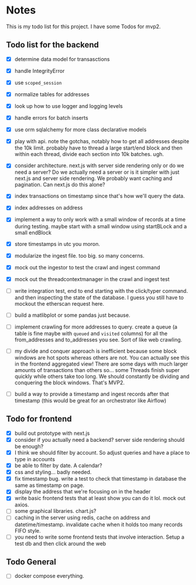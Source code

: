 # Notes

This is my todo list for this project. I have some Todos for mvp2.

## Todo list for the backend

- [x] determine data model for transasctions
- [x] handle IntegrityError
- [x] use `scoped_session`
- [x] normalize tables for addresses
- [x] look up how to use logger and logging levels
- [x] handle errors for batch inserts
- [x] use orm sqlalchemy for more class declarative models
- [x] play with api. note the gotchas, notably how to get all addresses despite the 10k limit. probably have to thread a large start/end block and then within each thread, divide each section into 10k batches. ugh.
- [x] consider architecture. next.js with server side rendering only or do we need a server? Do we actually need a server or is it simpler with just next.js and server side rendering. We probably want caching and pagination. Can next.js do this alone?
- [x] index transactions on timestamp since that's how we'll query the data.
- [x] index addresses on address
- [x] implement a way to only work with a small window of records at a time during testing. maybe start with a small window using startBLock and a small endBlock
- [x] store timestamps in utc you moron.
- [x] modularize the ingest file. too big. so many concerns.
- [x] mock out the ingestor to test the crawl and ingest command
- [x] mock out the threadcontextmanager in the crawl and ingest test
- [ ] write integration test, end to end starting with the click/typer command. and then inspecting the state of the database. I guess you still have to mockout the etherscan request here.
- [ ] build a matlibplot or some pandas just because.
- [ ] implement crawling for more addresses to query. create a queue (a table is fine maybe with `queued` and `visited` columns) for all the from_addresses and to_addresses you see. Sort of like web crawling.
- [ ] my divide and conquer approach is inefficient because some block windows are hot spots whereas others are not. You can actually see this in the frontend aggregated view! There are some days with much larger amounts of transactions than others so... some Threads finish super quickly while others take too long. We should constantly be dividing and conquering the block windows. That's MVP2.
- [ ] build a way to provide a timestamp and ingest records after that timestamp (this would be great for an orchestrator like Airflow)


## Todo for frontend
- [x] build out prototype with next.js
- [x] consider if you actually need a backend? server side rendering should be enough?
- [x] I think we should filter by account. So adjust queries and have a place to type in accounts
- [x] be able to filter by date. A calendar?
- [x] css and styling... badly needed.
- [x] fix  timestamp bug. write a test to check that timestamp in database the same as timestamp on page.
- [x] display the address that we're focusing on in the header
- [x] write basic frontend tests that at least show you can do it lol. mock out axios.
- [ ] some graphical libraries. chart.js?
- [ ] caching in the server using redis, cache on address and datetime/timestamp. invalidate cache when it holds too many records FIFO style.
- [ ] you need to write some frontend tests that involve interaction. Setup a test db and then click around the web

## Todo General
- [ ] docker compose everything.
